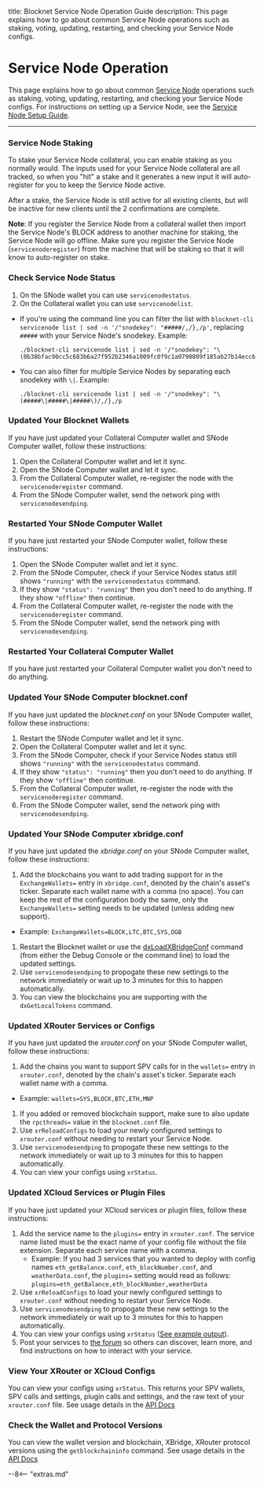 title: Blocknet Service Node Operation Guide
description: This page explains how to go about common Service Node operations such as staking, voting, updating, restarting, and checking your Service Node configs.

# Service Node Operation
This page explains how to go about common [Service Node](/service-nodes/introduction) operations such as staking, voting, updating, restarting, and checking your Service Node configs. For instructions on setting up a Service Node, see the [Service Node Setup Guide](/service-nodes/setup).

---

### Service Node Staking
To stake your Service Node collateral, you can enable staking as you normally would. The inputs used for your Service Node collateral are all tracked, so when you "hit" a stake and it generates a new input it will auto-register for you to keep the Service Node active. 

After a stake, the Service Node is still active for all existing clients, but will be inactive for new clients until the 2 confirmations are complete.

**Note**: If you register the Service Node from a collateral wallet then import the Service Node's BLOCK address to another machine for staking, the Service Node will go offline. Make sure you register the Service Node (`servicenoderegister`) from the machine that will be staking so that it will know to auto-register on stake.


### Check Service Node Status
1. On the SNode wallet you can use `servicenodestatus`.
1. On the Collateral wallet you can use `servicenodelist`. 
  * If you're using the command line you can filter the list with `blocknet-cli servicenode list | sed -n '/"snodekey": "#####/,/},/p'`, replacing `#####` with your Service Node's snodekey. Example:
    ```
    ./blocknet-cli servicenode list | sed -n '/"snodekey": "\(0b38bfac90cc5c683b6a27f952b2346a1009fc0f9c1a0790809f185ab27b14ecc6\)/,/},/p
    ```
  * You can also filter for multiple Service Nodes by separating each snodekey with `\|`. Example:
    ```
    ./blocknet-cli servicenode list | sed -n '/"snodekey": "\(#####\|#####\|#####\)/,/},/p
    ```


### Updated Your Blocknet Wallets
If you have just updated your Collateral Computer wallet and SNode Computer wallet, follow these instructions:

1. Open the Collateral Computer wallet and let it sync.
1. Open the SNode Computer wallet and let it sync.
1. From the Collateral Computer wallet, re-register the node with the `servicenoderegister` command.
1. From the SNode Computer wallet, send the network ping with `servicenodesendping`.


### Restarted Your SNode Computer Wallet
If you have just restarted your SNode Computer wallet, follow these instructions:

1. Open the SNode Computer wallet and let it sync.
1. From the SNode Computer, check if your Service Nodes status still shows `"running"` with the `servicenodestatus` command.
1. If they show `"status": "running"` then you don't need to do anything. If they show `"offline"` then continue.
1. From the Collateral Computer wallet, re-register the node with the `servicenoderegister` command.
1. From the SNode Computer wallet, send the network ping with `servicenodesendping`.


### Restarted Your Collateral Computer Wallet
If you have just restarted your Collateral Computer wallet you don't need to do anything.


### Updated Your SNode Computer blocknet.conf
If you have just updated the *blocknet.conf* on your SNode Computer wallet, follow these instructions:

1. Restart the SNode Computer wallet and let it sync.
1. Open the Collateral Computer wallet and let it sync.
1. From the SNode Computer, check if your Service Nodes status still shows `"running"` with the `servicenodestatus` command.
1. If they show `"status": "running"` then you don't need to do anything. If they show `"offline"` then continue.
1. From the Collateral Computer wallet, re-register the node with the `servicenoderegister` command.
1. From the SNode Computer wallet, send the network ping with `servicenodesendping`.

### Updated Your SNode Computer xbridge.conf
If you have just updated the *xbridge.conf* on your SNode Computer wallet, follow these instructions:

1. Add the blockchains you want to add trading support for in the `ExchangeWallets=` entry in `xbridge.conf`, denoted by the chain's asset's ticker. Separate each wallet name with a comma (no space). You can keep the rest of the configuration body the same, only the `ExchangeWallets=` setting needs to be updated (unless adding new support).
  * Example: `ExchangeWallets=BLOCK,LTC,BTC,SYS,DGB`
1. Restart the Blocknet wallet or use the [dxLoadXBridgeConf](https://api.blocknet.org/#dxloadxbridgeconf) command (from either the Debug Console or the command line) to load the updated settings.
1. Use `servicenodesendping` to propogate these new settings to the network immediately or wait up to 3 minutes for this to happen automatically.
1. You can view the blockchains you are supporting with the `dxGetLocalTokens` command.


### Updated XRouter Services or Configs
If you have just updated the *xrouter.conf* on your SNode Computer wallet, follow these instructions:

1. Add the chains you want to support SPV calls for in the `wallets=` entry in `xrouter.conf`, denoted by the chain's asset's ticker. Separate each wallet name with a comma.
  * Example: `wallets=SYS,BLOCK,BTC,ETH,MNP`
1. If you added or removed blockchain support, make sure to also update the `rpcthreads=` value in the `blocknet.conf` file.
1. Use `xrReloadConfigs` to load your newly configured settings to `xrouter.conf` without needing to restart your Service Node.
1. Use `servicenodesendping` to propogate these new settings to the network immediately or wait up to 3 minutes for this to happen automatically.
1. You can view your configs using `xrStatus`.


### Updated XCloud Services or Plugin Files
If you have just updated your XCloud services or plugin files, follow these instructions:

1. Add the service name to the `plugins=` entry in `xrouter.conf`. The service name listed must be the exact name of your config file without the file extension. Separate each service name with a comma.
    * Example: If you had 3 services that you wanted to deploy with config names `eth_getBalance.conf`, `eth_blockNumber.conf`, and `weatherData.conf`, the `plugins=` setting would read as follows: `plugins=eth_getBalance,eth_blockNumber,weatherData`
1. Use `xrReloadConfigs` to load your newly configured settings to `xrouter.conf` without needing to restart your Service Node.
1. Use `servicenodesendping` to propogate these new settings to the network immediately or wait up to 3 minutes for this to happen automatically.
1. You can view your configs using `xrStatus` ([See example output](https://api.blocknet.org/#service-node)).
1. Post your services to [the forum](https://forum.blocknet.co/c/xcloud-services) so others can discover, learn more, and find instructions on how to interact with your service.


### View Your XRouter or XCloud Configs
You can view your configs using `xrStatus`. This returns your SPV wallets, SPV calls and settings, plugin calls and settings, and the raw text of your `xrouter.conf` file. See usage details in the [API Docs](https://api.blocknet.org/#xrstatus)


### Check the Wallet and Protocol Versions
You can view the wallet version and blockchain, XBridge, XRouter protocol versions using the `getblockchaininfo` command. See usage details in the [API Docs](https://api.blocknet.org/#getnetworkinfo)














<!-- 

todo:

- hardware
- startup sequence
- restarting
- checking status
- tools

 -->


<script type="text/javascript">
// read instructions for related links in ../snippets/extras.md
var relatedLinks = [];
</script>

--8<-- "extras.md"





